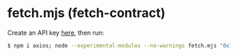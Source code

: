 # fetch.mjs (fetch-contract)

Create an API key [here](https://docs.etherscan.io/getting-started/viewing-api-usage-statistics#creating-an-api-key), then run:

```bash
$ npm i axios; node --experimental-modules --no-warnings fetch.mjs "0x7Fc66500c84A76Ad7e9c93437bFc5Ac33E2DDaE9"
```
